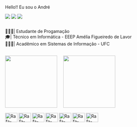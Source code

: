 Hello!! Eu sou o André
<div> 
  <a href="https://www.instagram.com/meloo_andree/" target="_blank"><img src="https://img.shields.io/badge/-Instagram-%23E4405F?style=for-the-badge&logo=instagram&logoColor=white" target="_blank"></a>
    <a href = "mailto:meloandre20192020@gmail.com"><img src="https://img.shields.io/badge/-Gmail-%23333?style=for-the-badge&logo=gmail&logoColor=white" target="_blank"></a>
  <a href="https://www.linkedin.com/in/andré-melo-852368270" target="_blank"><img src="https://img.shields.io/badge/-LinkedIn-%230077B5?style=for-the-badge&logo=linkedin&logoColor=white" target="_blank"></a> 
</div>

##

🧑🏼‍💻| Estudante de Progamação <br>
🎓| Técnico em Informática - EEEP Amélia Figueiredo de Lavor <br>
👨🏼‍🎓| Acadêmico em Sistemas de Informação - UFC

##

<div style="display: flex; gap: 20px;">
  <a href="https://github.com/anuraghazra/github-readme-stats">
    <img height="170" align="center" src="https://github-readme-stats.vercel.app/api?username=andremelo001&show_icons=true&theme=radical" />
  </a>
  <a href="https://github.com/anuraghazra/convoychat">
    <img height="170" align="center" src="https://github-readme-stats.vercel.app/api/top-langs?username=andremelo001&layout=compact&langs_count=8&card_width=365&theme=radical" />
  </a>
</div>


<div style="display: inline_block"><br>
  <img align="center" alt="Rafa-HTML" height="30" width="40" src="https://cdn.jsdelivr.net/gh/devicons/devicon@latest/icons/fastapi/fastapi-original-wordmark.svg">
  <img align="center" alt="Rafa-CSS" height="30" width="40" src="https://cdn.jsdelivr.net/gh/devicons/devicon@latest/icons/postgresql/postgresql-plain.svg">
  <img align="center" alt="Rafa-CSS" height="30" width="40" src="https://cdn.jsdelivr.net/gh/devicons/devicon@latest/icons/python/python-original.svg">
  <img align="center" alt="Rafa-CSS" height="30" width="40" src="https://cdn.jsdelivr.net/gh/devicons/devicon/icons/cplusplus/cplusplus-original.svg">
  <img align="center" alt="Rafa-CSS" height="30" width="40" src="https://cdn.jsdelivr.net/gh/devicons/devicon@latest/icons/html5/html5-original.svg">
  <img align="center" alt="Rafa-CSS" height="30" width="40" src="https://cdn.jsdelivr.net/gh/devicons/devicon@latest/icons/css3/css3-original.svg">
  <img align="center" alt="Rafa-CSS" height="30" width="40" src="https://cdn.jsdelivr.net/gh/devicons/devicon@latest/icons/javascript/javascript-original.svg">
</div>
